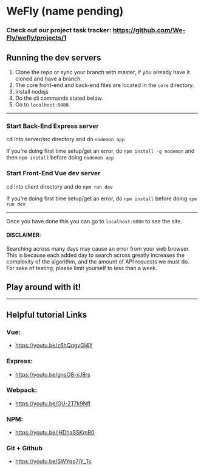 WeFly (name pending)
===

### Check out our project task tracker: https://github.com/We-Fly/wefly/projects/1

## Running the dev servers
1. Clone the repo or sync your branch with master, if you already have it cloned and have a branch.
2. The core front-end and back-end files are located in the `core` directory.
3. Install nodejs
4. Do the cli commands stated below.
5. Go to `localhost:8080`.

---
### Start Back-End Express server
cd into server/src directory and do `nodemon app` 

If you're doing first time setup/get an error, do `npm install -g nodemon` and then `npm install` before doing `nodemon app`

### Start Front-End Vue dev server
cd into client directory and do `npm run dev`

If you're doing first time setup/get an error, do `npm install` before doing `npm run dev`

---
Once you have done this you can go to `localhost:8080` to see the site. 

#### DISCLAIMER:
Searching across many days may cause an error from your web browser. This is because each added day to search across greatly increases the complexity of the algorithm, and the amount of API requests we must do. For sake of testing, please limit yourself to less than a week.

## Play around with it!

---
## Helpful tutorial Links

### Vue:
  + https://youtu.be/z6hQqgvGI4Y

### Express:
  + https://youtu.be/gnsO8-xJ8rs

### Webpack:
  + https://youtu.be/GU-2T7k9NfI

### NPM:
  + https://youtu.be/jHDhaSSKmB0

### Git + Github
  + https://youtu.be/SWYqp7iY_Tc
